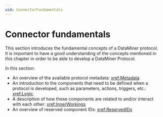 ```yaml
---
uid: ConnectorFundamentals
--- 
```


# Connector fundamentals

This section introduces the fundamental concepts of a DataMiner protocol. It is important to have a good understanding of the concepts mentioned in this chapter in order to be able to develop a DataMiner Protocol.

In this section:

- An overview of the available protocol metadata: <xref:Metadata>
- An introduction to the components that need to be defined when a protocol is developed, such as parameters, actions, triggers, etc.: <xref:Logic>.
- A description of how these components are related to and/or interact with each other: <xref:InnerWorkings>
- An overview of reserved component IDs: <xref:ReservedIDs>
